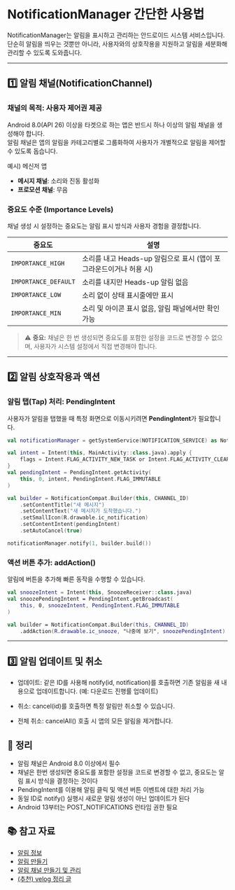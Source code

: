 # NotificationManager 간단한 사용법

NotificationManager는 알림을 표시하고 관리하는 안드로이드 시스템 서비스입니다. 단순히 알림을 띄우는 것뿐만 아니라, 사용자와의 상호작용을 지원하고 알림을 세분화해 관리할 수 있도록 도와줍니다.  

---

## 1️⃣ 알림 채널(NotificationChannel)

### 채널의 목적: 사용자 제어권 제공
Android 8.0(API 26) 이상을 타겟으로 하는 앱은 반드시 하나 이상의 알림 채널을 생성해야 합니다.  
알림 채널은 앱의 알림을 카테고리별로 그룹화하여 사용자가 개별적으로 알림을 제어할 수 있도록 돕습니다.  

예시) 메신저 앱
- **메시지 채널**: 소리와 진동 활성화
- **프로모션 채널**: 무음

### 중요도 수준 (Importance Levels)
채널 생성 시 설정하는 중요도는 알림 표시 방식과 사용자 경험을 결정합니다.

| 중요도              | 설명                                                           |
|----------------------|--------------------------------------------------------------|
| `IMPORTANCE_HIGH`    | 소리를 내고 Heads-up 알림으로 표시 (앱이 포그라운드이거나 허용 시) |
| `IMPORTANCE_DEFAULT` | 소리를 내지만 Heads-up 알림 없음                              |
| `IMPORTANCE_LOW`     | 소리 없이 상태 표시줄에만 표시                                |
| `IMPORTANCE_MIN`     | 소리 및 아이콘 표시 없음, 알림 패널에서만 확인 가능           |

> ⚠️ **중요:** 채널은 한 번 생성되면 중요도를 포함한 설정을 코드로 변경할 수 없으며, 사용자가 시스템 설정에서 직접 변경해야 합니다.  

---

## 2️⃣ 알림 상호작용과 액션

### 알림 탭(Tap) 처리: PendingIntent
사용자가 알림을 탭했을 때 특정 화면으로 이동시키려면 **PendingIntent**가 필요합니다.

```kotlin
val notificationManager = getSystemService(NOTIFICATION_SERVICE) as NotificationManager

val intent = Intent(this, MainActivity::class.java).apply {
    flags = Intent.FLAG_ACTIVITY_NEW_TASK or Intent.FLAG_ACTIVITY_CLEAR_TASK
}
val pendingIntent = PendingIntent.getActivity(
    this, 0, intent, PendingIntent.FLAG_IMMUTABLE
)

val builder = NotificationCompat.Builder(this, CHANNEL_ID)
    .setContentTitle("새 메시지")
    .setContentText("새 메시지가 도착했습니다.")
    .setSmallIcon(R.drawable.ic_notification)
    .setContentIntent(pendingIntent)
    .setAutoCancel(true)

notificationManager.notify(1, builder.build())
```

### 액션 버튼 추가: addAction()
알림에 버튼을 추가해 빠른 동작을 수행할 수 있습니다.

```kotlin
val snoozeIntent = Intent(this, SnoozeReceiver::class.java)
val snoozePendingIntent = PendingIntent.getBroadcast(
    this, 0, snoozeIntent, PendingIntent.FLAG_IMMUTABLE
)

val builder = NotificationCompat.Builder(this, CHANNEL_ID)
    .addAction(R.drawable.ic_snooze, "나중에 보기", snoozePendingIntent)
```

---

## 3️⃣ 알림 업데이트 및 취소
- 업데이트: 같은 ID를 사용해 notify(id, notification)를 호출하면 기존 알림을 새 내용으로 업데이트합니다. (예: 다운로드 진행률 업데이트)

- 취소: cancel(id)를 호출하면 특정 알림만 취소할 수 있습니다.

- 전체 취소: cancelAll() 호출 시 앱의 모든 알림을 제거합니다.

## 📌 정리
- 알림 채널은 Android 8.0 이상에서 필수
- 채널은 한번 생성되면 중요도를 포함한 설정을 코드로 변경할 수 없고, 중요도는	알림 표시 방식을 결정하는 것이다 
- PendingIntent를 이용해	알림 클릭 및 액션 버튼 이벤트에 대한 처리 가능
- 동일 ID로 notify() 실행시 새로운 알림 생성이 아닌 업데이트가 된다
- Android 13부터는	POST_NOTIFICATIONS 런타임 권한 필요

## 📚 참고 자료
- [알림 정보](https://developer.android.com/develop/ui/views/notifications?hl=ko)
- [알림 만들기](https://developer.android.com/develop/ui/views/notifications/build-notification?hl=ko#kts)
- [알림 채널 만들기 및 관리](https://developer.android.com/develop/ui/views/notifications/channels?hl=ko)
- [(추천) velog 정리 글](https://velog.io/@thundevistan/Android-Notification-%EC%A0%95%EB%A6%AC)
